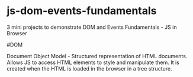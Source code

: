 # js-dom-events-fundamentals
3 mini projects to demonstrate DOM and Events Fundamentals - JS in Browser

#DOM

Document Object Model - Structured representation of HTML documents. Allows JS to access HTML elements to style and manipulate them.
It is created when the HTML is loaded in the browser in a tree structure.
